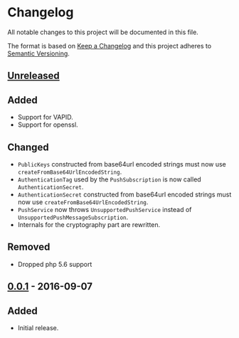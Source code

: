 # Changelog
All notable changes to this project will be documented in this file.

The format is based on [Keep a Changelog](http://keepachangelog.com/en/1.0.0/)
and this project adheres to [Semantic Versioning](http://semver.org/spec/v2.0.0.html).

## [Unreleased]
## Added
- Support for VAPID.
- Support for openssl.

## Changed
- `PublicKeys` constructed from base64url encoded strings must now use `createFromBase64UrlEncodedString`.
- `AuthenticationTag` used by the `PushSubscription` is now called `AuthenticationSecret`.
- `AuthenticationSecret` constructed from base64url encoded strings must now use `createFromBase64UrlEncodedString`.
- `PushService` now throws `UnsupportedPushService` instead of `UnsupportedPushMessageSubscription`.
- Internals for the cryptography part are rewritten.

## Removed
- Dropped php 5.6 support

## [0.0.1] - 2016-09-07
## Added
- Initial release.

[Unreleased]: https://github.com/cmnty/php-push/compare/0.0.1...master
[0.0.1]: https://github.com/cmnty/php-push/releases/tag/0.0.1
